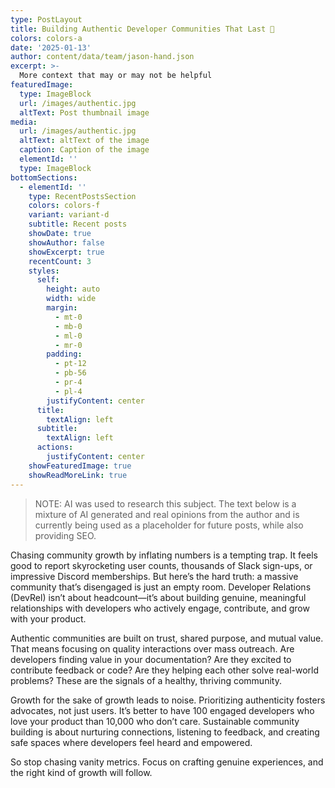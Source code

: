 ```yaml
---
type: PostLayout
title: Building Authentic Developer Communities That Last 🤝
colors: colors-a
date: '2025-01-13'
author: content/data/team/jason-hand.json
excerpt: >-
  More context that may or may not be helpful
featuredImage:
  type: ImageBlock
  url: /images/authentic.jpg
  altText: Post thumbnail image
media:
  url: /images/authentic.jpg
  altText: altText of the image
  caption: Caption of the image
  elementId: ''
  type: ImageBlock  
bottomSections:
  - elementId: ''
    type: RecentPostsSection
    colors: colors-f
    variant: variant-d
    subtitle: Recent posts
    showDate: true
    showAuthor: false
    showExcerpt: true
    recentCount: 3
    styles:
      self:
        height: auto
        width: wide
        margin:
          - mt-0
          - mb-0
          - ml-0
          - mr-0
        padding:
          - pt-12
          - pb-56
          - pr-4
          - pl-4
        justifyContent: center
      title:
        textAlign: left
      subtitle:
        textAlign: left
      actions:
        justifyContent: center
    showFeaturedImage: true
    showReadMoreLink: true
---
```


>NOTE: AI was used to research this subject. The text below is a mixture of AI generated and real opinions from the author and is currently being used as a placeholder for future posts, while also providing SEO.

Chasing community growth by inflating numbers is a tempting trap. It feels good to report skyrocketing user counts, thousands of Slack sign-ups, or impressive Discord memberships. But here’s the hard truth: a massive community that’s disengaged is just an empty room. Developer Relations (DevRel) isn’t about headcount—it’s about building genuine, meaningful relationships with developers who actively engage, contribute, and grow with your product.

Authentic communities are built on trust, shared purpose, and mutual value. That means focusing on quality interactions over mass outreach. Are developers finding value in your documentation? Are they excited to contribute feedback or code? Are they helping each other solve real-world problems? These are the signals of a healthy, thriving community.

Growth for the sake of growth leads to noise. Prioritizing authenticity fosters advocates, not just users. It’s better to have 100 engaged developers who love your product than 10,000 who don’t care. Sustainable community building is about nurturing connections, listening to feedback, and creating safe spaces where developers feel heard and empowered.

So stop chasing vanity metrics. Focus on crafting genuine experiences, and the right kind of growth will follow.
